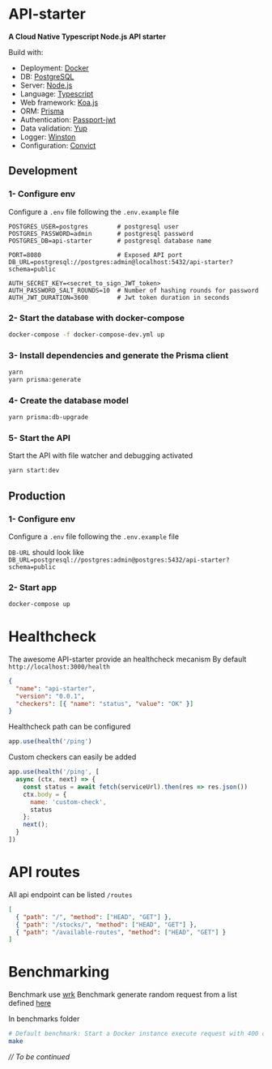 # API-starter

**A Cloud Native Typescript Node.js API starter**

Build with:

- Deployment: [Docker](https://docs.docker.com/)
- DB: [PostgreSQL](https://www.postgresql.org/)
- Server: [Node.js](https://nodejs.org/)
- Language: [Typescript](https://www.typescriptlang.org/)
- Web framework: [Koa.js](https://koajs.com/)
- ORM: [Prisma](https://www.prisma.io/)
- Authentication: [Passport-jwt](http://www.passportjs.org/packages/passport-jwt/)
- Data validation: [Yup](https://github.com/jquense/yup)
- Logger: [Winston](https://github.com/winstonjs/winston)
- Configuration: [Convict](https://github.com/mozilla/node-convict)

## Development

### 1- Configure env

Configure a `.env` file following the `.env.example` file

```env
POSTGRES_USER=postgres        # postgresql user
POSTGRES_PASSWORD=admin       # postgresql password
POSTGRES_DB=api-starter       # postgresql database name

PORT=8080                     # Exposed API port
DB_URL=postgresql://postgres:admin@localhost:5432/api-starter?schema=public

AUTH_SECRET_KEY=<secret_to_sign_JWT_token>
AUTH_PASSWORD_SALT_ROUNDS=10  # Number of hashing rounds for password
AUTH_JWT_DURATION=3600        # Jwt token duration in seconds

```

### 2- Start the database with docker-compose

```bash
docker-compose -f docker-compose-dev.yml up
```

### 3- Install dependencies and generate the Prisma client

```bash
yarn
yarn prisma:generate
```

### 4- Create the database model

```bash
yarn prisma:db-upgrade
```

### 5- Start the API

Start the API with file watcher and debugging activated

```bash
yarn start:dev
```

## Production

### 1- Configure env

Configure a `.env` file following the `.env.example` file

`DB-URL` should look like `DB_URL=postgresql://postgres:admin@postgres:5432/api-starter?schema=public`

### 2- Start app

```bash
docker-compose up
```

# Healthcheck

The awesome API-starter provide an healthcheck mecanism By default
`http://localhost:3000/health`

```json
{
  "name": "api-starter",
  "version": "0.0.1",
  "checkers": [{ "name": "status", "value": "OK" }]
}
```

Healthcheck path can be configured

```javascript
app.use(health('/ping')
```

Custom checkers can easily be added

```javascript
app.use(health('/ping', [
  async (ctx, next) => {
    const status = await fetch(serviceUrl).then(res => res.json())
    ctx.body = {
      name: 'custom-check',
      status
    };
    next();
  }
])
```

# API routes

All api endpoint can be listed `/routes`

```json
[
  { "path": "/", "method": ["HEAD", "GET"] },
  { "path": "/stocks/", "method": ["HEAD", "GET"] },
  { "path": "/available-routes", "method": ["HEAD", "GET"] }
]
```

# Benchmarking

Benchmark use [wrk](https://github.com/wg/wrk) Benchmark generate random request
from a list defined
[here](https://github.com/kepennar/api-starter/blob/master/benchmark/script.lua#L2)

In benchmarks folder

```bash
# Default benchmark: Start a Docker instance execute request with 400 connections on 12 threads during various duration
make

```

_// To be continued_
